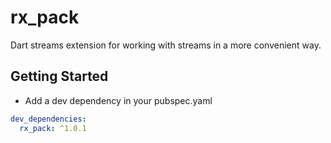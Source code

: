 # rx_pack
Dart streams extension for working with streams in a more convenient way.

## Getting Started

- Add a dev dependency in your pubspec.yaml

```yaml
dev_dependencies:
  rx_pack: ^1.0.1
```